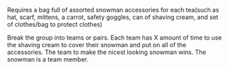 Requires a bag full of assorted snowman accessories for each tea(such as hat, scarf, mittens, a carrot, safety goggles, can of shaving cream, and set of clothes/bag to protect clothes)

Break the group into teams or pairs. Each team has X amount of time to use the shaving cream to cover their snowman and put on all of the accessories. The team to make the nicest looking snowman wins. The snowman is a team member.